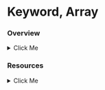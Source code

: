 # Keyword, Array
### Overview
<details>
  <summary>Click Me</summary>

* Keyword: break, continue
* Indexed array
* Associative array
* Multidimensional array
</details>

### Resources
<details>
  <summary>Click Me</summary> 

* Break, continue keyword
R-Link: https://www.javatpoint.com/php-break
R-Link: https://www.javatpoint.com/php-continue 

* Indexed array
R-Link: https://www.javatpoint.com/php-indexed-array 

* Associative array
R-Link: https://www.javatpoint.com/php-associative-array 

* Multidimensional array
R-Link: https://www.javatpoint.com/php-multidimensional-array 
</details>

